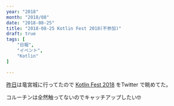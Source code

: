 ```yaml
---
year: "2018"
month: "2018/08"
date: "2018-08-25"
title: "2018-08-25 Kotlin Fest 2018(不参加)"
draft: true
tags: [
    "日報",
    "イベント",
    "Kotlin"
]

---
```


[昨日](https://wada811.com/nippo/2018/08/24/)は竜宮城に行ってたので [Kotlin Fest 2018](https://kotlin.connpass.com/event/91666/) をTwitter で眺めてた。

コルーチンは全然触ってないのでキャッチアップしたい🤓
